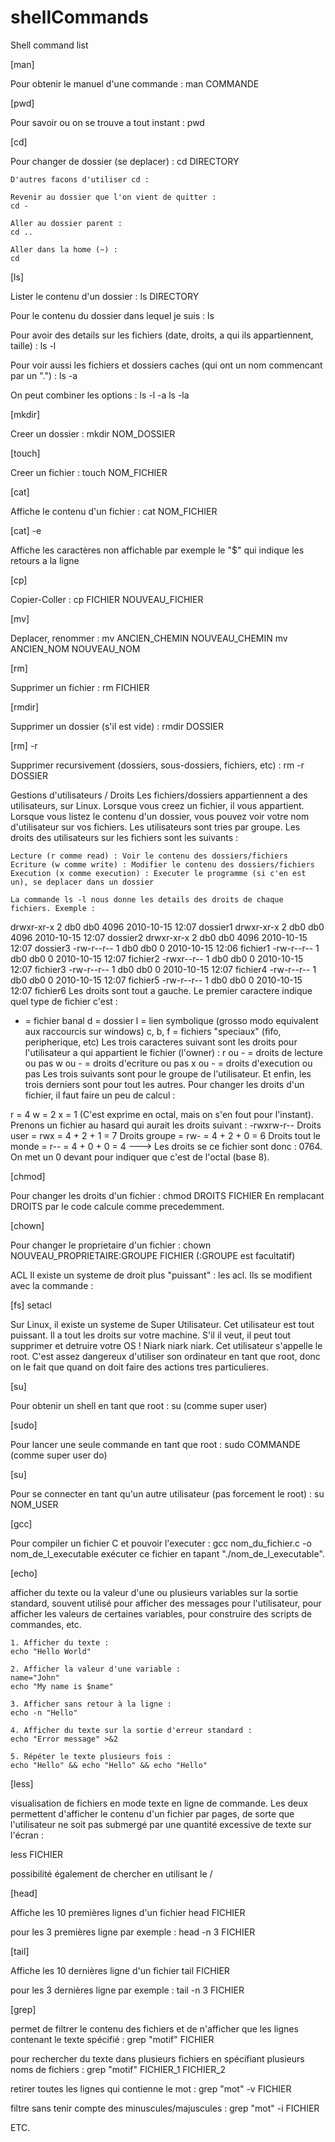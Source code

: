 # shellCommands
Shell command list

[man]

Pour obtenir le manuel d'une commande :
man COMMANDE 


[pwd]

Pour savoir ou on se trouve a tout instant :
pwd


[cd]

Pour changer de dossier (se deplacer) :
cd DIRECTORY

    D'autres facons d'utiliser cd :

    Revenir au dossier que l'on vient de quitter :
    cd -

    Aller au dossier parent :
    cd ..

    Aller dans la home (~) :
    cd


[ls]

Lister le contenu d'un dossier :
ls DIRECTORY

Pour le contenu du dossier dans lequel je suis :
ls

Pour avoir des details sur les fichiers (date, droits, a qui ils appartiennent, taille) :
ls -l

Pour voir aussi les fichiers et dossiers caches (qui ont un nom commencant par un ".") :
ls -a

On peut combiner les options :
ls -l -a
ls -la


[mkdir]

Creer un dossier :
mkdir NOM_DOSSIER


[touch]

Creer un fichier :
touch NOM_FICHIER


[cat]

Affiche le contenu d'un fichier :
cat NOM_FICHIER


[cat] -e

Affiche les caractères non affichable
par exemple le "$" qui indique les retours a la ligne 


[cp]

Copier-Coller :
cp FICHIER NOUVEAU_FICHIER


[mv]

Deplacer, renommer :
mv ANCIEN_CHEMIN NOUVEAU_CHEMIN
mv ANCIEN_NOM NOUVEAU_NOM


[rm]

Supprimer un fichier :
rm FICHIER


[rmdir]

Supprimer un dossier (s'il est vide) :
rmdir DOSSIER


[rm] -r

Supprimer recursivement (dossiers, sous-dossiers, fichiers, etc) :
rm -r DOSSIER

Gestions d'utilisateurs / Droits
Les fichiers/dossiers appartiennent a des utilisateurs, sur Linux.
Lorsque vous creez un fichier, il vous appartient.
Lorsque vous listez le contenu d'un dossier, vous pouvez voir votre nom d'utilisateur sur vos fichiers.
Les utilisateurs sont tries par groupe.
Les droits des utilisateurs sur les fichiers sont les suivants :

    Lecture (r comme read) : Voir le contenu des dossiers/fichiers
    Ecriture (w comme write) : Modifier le contenu des dossiers/fichiers
    Execution (x comme execution) : Executer le programme (si c'en est un), se deplacer dans un dossier
    
    La commande ls -l nous donne les details des droits de chaque fichiers. Exemple :

drwxr-xr-x 2 db0 db0 4096 2010-10-15 12:07 dossier1
drwxr-xr-x 2 db0 db0 4096 2010-10-15 12:07 dossier2
drwxr-xr-x 2 db0 db0 4096 2010-10-15 12:07 dossier3
-rw-r--r-- 1 db0 db0    0 2010-10-15 12:06 fichier1
-rw-r--r-- 1 db0 db0    0 2010-10-15 12:07 fichier2
-rwxr--r-- 1 db0 db0    0 2010-10-15 12:07 fichier3
-rw-r--r-- 1 db0 db0    0 2010-10-15 12:07 fichier4
-rw-r--r-- 1 db0 db0    0 2010-10-15 12:07 fichier5
-rw-r--r-- 1 db0 db0    0 2010-10-15 12:07 fichier6
Les droits sont tout a gauche.
Le premier caractere indique quel type de fichier c'est :

- = fichier banal
d = dossier
l = lien symbolique (grosso modo equivalent aux raccourcis sur windows)
c, b, f = fichiers "speciaux" (fifo, peripherique, etc)
Les trois caracteres suivant sont les droits pour l'utilisateur a qui appartient le fichier (l'owner) :
r ou - = droits de lecture ou pas
w ou - = droits d'ecriture ou pas
x ou - = droits d'execution ou pas
Les trois suivants sont pour le groupe de l'utilisateur.
Et enfin, les trois derniers sont pour tout les autres.
Pour changer les droits d'un fichier, il faut faire un peu de calcul :

r = 4
w = 2
x = 1
(C'est exprime en octal, mais on s'en fout pour l'instant).
Prenons un fichier au hasard qui aurait les droits suivant :
-rwxrw-r--
Droits user = rwx = 4 + 2 + 1 = 7
Droits groupe = rw- = 4 + 2 + 0 = 6
Droits tout le monde = r-- = 4 + 0 + 0 = 4
---> Les droits se ce fichier sont donc : 0764.
On met un 0 devant pour indiquer que c'est de l'octal (base 8).


[chmod]

Pour changer les droits d'un fichier :
chmod DROITS FICHIER
En remplacant DROITS par le code calcule comme precedemment.


[chown]

Pour changer le proprietaire d'un fichier :
chown NOUVEAU_PROPRIETAIRE:GROUPE FICHIER
(:GROUPE est facultatif)

ACL
Il existe un systeme de droit plus "puissant" : les acl. Ils se modifient avec la commande :


[fs] setacl

Sur Linux, il existe un systeme de Super Utilisateur.
Cet utilisateur est tout puissant. Il a tout les droits sur votre machine.
S'il il veut, il peut tout supprimer et detruire votre OS ! Niark niark niark.
Cet utilisateur s'appelle le root.
C'est assez dangereux d'utiliser son ordinateur en tant que root, donc on le fait que quand on doit faire des actions tres particulieres.


[su]

Pour obtenir un shell en tant que root :
su
(comme super user)


[sudo]

Pour lancer une seule commande en tant que root :
    sudo COMMANDE
(comme super user do)


[su]

Pour se connecter en tant qu'un autre utilisateur (pas forcement le root) :
su NOM_USER


[gcc]

Pour compiler un fichier C et pouvoir l'executer :
gcc nom_du_fichier.c -o nom_de_l_executable
exécuter ce fichier en tapant "./nom_de_l_executable".


[echo]

afficher du texte ou la valeur d'une ou plusieurs variables sur la sortie standard, souvent utilisé pour afficher des messages pour l'utilisateur, pour afficher les valeurs de certaines variables, pour construire des scripts de commandes, etc.

    1. Afficher du texte :
    echo "Hello World"

    2. Afficher la valeur d'une variable :
    name="John"
    echo "My name is $name"

    3. Afficher sans retour à la ligne :
    echo -n "Hello"

    4. Afficher du texte sur la sortie d'erreur standard :
    echo "Error message" >&2

    5. Répéter le texte plusieurs fois :
    echo "Hello" && echo "Hello" && echo "Hello"


[less] 

 visualisation de fichiers en mode texte en ligne de commande. Les deux permettent d'afficher le contenu d'un fichier par pages, de sorte que l'utilisateur ne soit pas submergé par une quantité excessive de texte sur l'écran : 

less FICHIER

possibilité également de chercher en utilisant le / 


[head]

Affiche les 10 premières lignes d'un fichier
head FICHIER

pour les 3 premières ligne par exemple :
head -n 3 FICHIER


[tail]

Affiche les 10 dernières ligne d'un fichier 
tail FICHIER

pour les 3 dernières ligne par exemple :
tail -n 3 FICHIER


[grep]

permet de filtrer le contenu des fichiers et de n'afficher que les lignes contenant le texte spécifié :
grep "motif" FICHIER

pour rechercher du texte dans plusieurs fichiers en spécifiant plusieurs noms de fichiers :
grep "motif" FICHIER_1 FICHIER_2

retirer toutes les lignes qui contienne le mot :
grep "mot" -v  FICHIER

filtre sans tenir compte des minuscules/majuscules : 
grep "mot" -i FICHIER

ETC. 